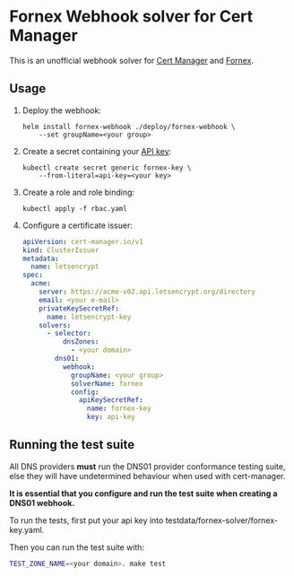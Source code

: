 # Fornex Webhook solver for Cert Manager

This is an unofficial webhook solver for [Cert Manager](https://cert-manager.io/) and [Fornex](https://fornex.com).

## Usage

1. Deploy the webhook:

    ```
    helm install fornex-webhook ./deploy/fornex-webhook \
        --set groupName=<your group>
    ```

2. Create a secret containing your [API key](https://fornex.com/my/settings/api/create):

    ```
    kubectl create secret generic fornex-key \
        --from-literal=api-key=<your key> 
    ```

3. Create a role and role binding:

    ```
    kubectl apply -f rbac.yaml
    ```

4. Configure a certificate issuer:

    ```yaml
    apiVersion: cert-manager.io/v1
    kind: ClusterIssuer
    metadata:
      name: letsencrypt
    spec:
      acme:
        server: https://acme-v02.api.letsencrypt.org/directory
        email: <your e-mail>
        privateKeySecretRef:
          name: letsencrypt-key
        solvers:
          - selector:
              dnsZones:
                - <your domain>
            dns01:
              webhook:
                groupName: <your group>
                solverName: fornex
                config:
                  apiKeySecretRef:
                    name: fornex-key
                    key: api-key
    ```

## Running the test suite

All DNS providers **must** run the DNS01 provider conformance testing suite,
else they will have undetermined behaviour when used with cert-manager.

**It is essential that you configure and run the test suite when creating a
DNS01 webhook.**

To run the tests, first put your api key into testdata/fornex-solver/fornex-key.yaml.

Then you can run the test suite with:

```bash
TEST_ZONE_NAME=<your domain>. make test
```
